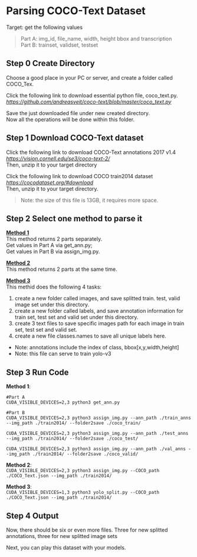 # Parsing COCO-Text Dataset

Target: get the following values  
> Part A: img_id, file_name, width, height bbox and transcription  
> Part B: trainset, validset, testset

## Step 0 Create Directory  
Choose a good place in your PC or server, and create a folder called COCO_Tex.  

Click the following link to download essential python file, coco_text.py.   
*https://github.com/andreasveit/coco-text/blob/master/coco_text.py*

Save the just downloaded file under new created directory.  
Now all the operations will be done within this folder.

## Step 1 Download COCO-Text dataset  
Click the following link to download COCO-Text annotations 2017 v1.4  
*https://vision.cornell.edu/se3/coco-text-2/*  
Then, unzip it to your target directory

Click the following link to download COCO train2014 dataset  
*https://cocodataset.org/#download*  
Then, unzip it to your target directory.  
> Note: the size of this file is 13GB, it requires more space.

## Step 2 Select one method to parse it

**[Method 1](https://github.com/jiansfoggy/CODE-SHOW/tree/master/Python/Parsing_COCO-Text_Dataset/Method1)**  
This method returns 2 parts separately.  
Get values in Part A via get_ann.py;  
Get values in Part B via assign_img.py.

**[Method 2](https://github.com/jiansfoggy/CODE-SHOW/tree/master/Python/Parsing_COCO-Text_Dataset/Method2)**  
This method returns 2 parts at the same time.

**[Method 3](https://github.com/jiansfoggy/CODE-SHOW/tree/master/Python/Parsing_COCO-Text_Dataset/Method3)**  
This methid does the following 4 tasks:  
1. create a new folder called images, and save splitted train. test, valid image set under this directory.
2. create a new folder called labels, and save annotation information for train set, test set and valid set under this directory.
3. create 3 text files to save specific images path for each image in train set, test set and valid set.
4. create a new file classes.names to save all unique labels here.
* Note: annotations include the index of class, bbox[x,y,width,height]
* Note: this file can serve to train yolo-v3

## Step 3 Run Code  
**Method 1**:  
```  
#Part A
CUDA_VISIBLE_DEVICES=2,3 python3 get_ann.py

#Part B
CUDA_VISIBLE_DEVICES=2,3 python3 assign_img.py --ann_path ./train_anns --img_path ./train2014/ --folder2save ./coco_train/

CUDA_VISIBLE_DEVICES=2,3 python3 assign_img.py --ann_path ./test_anns --img_path ./train2014/ --folder2save ./coco_test/

CUDA_VISIBLE_DEVICES=2,3 python3 assign_img.py --ann_path ./val_anns --img_path ./train2014/ --folder2save ./coco_valid/
```

**Method 2**:  
`CUDA_VISIBLE_DEVICES=2,3 python3 assign_img.py --COCO_path ./COCO_Text.json --img_path ./train2014/`

**Method 3**:  
`CUDA_VISIBLE_DEVICES=1,3 python3 yolo_split.py --COCO_path ./COCO_Text.json --img_path ./train2014/`

## Step 4 Output  
Now, there should be six or even more files. Three for new splitted annotations, three for new splitted image sets

Next, you can play this dataset with your models.
